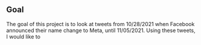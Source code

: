 ## Goal
The goal of this project is to look at tweets from 10/28/2021 when Facebook announced their name change to Meta, until 11/05/2021. Using these tweets, I would like to
